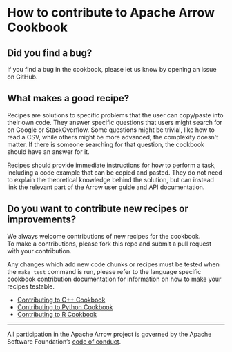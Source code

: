 # How to contribute to Apache Arrow Cookbook

## Did you find a bug?

If you find a bug in the cookbook, please let us know by opening an issue on GitHub.

## What makes a good recipe?

Recipes are solutions to specific problems that the user can copy/paste into their own code.
They answer specific questions that users might search for on Google or StackOverflow.
Some questions might be trivial, like how to read a CSV, while others might be more 
advanced; the complexity doesn't matter. If there is someone searching for that question,
the cookbook should have an answer for it.

Recipes should provide immediate instructions for how to perform a task, including a 
code example that can be copied and pasted. They do not need to explain the theoretical
knowledge behind the solution, but can instead link the relevant part of the Arrow user
guide and API documentation.

## Do you want to contribute new recipes or improvements?

We always welcome contributions of new recipes for the cookbook.  
To make a contributions, please fork this repo and submit a pull request with your contribution.

Any changes which add new code chunks or recipes must be tested when the `make test` command
is run, please refer to the language specific cookbook contribution documentation for information on
how to make your recipes testable.

 * [Contributing to C++ Cookbook](cpp/CONTRIBUTING.md)
 * [Contributing to Python Cookbook](python/CONTRIBUTING.rst)
 * [Contributing to R Cookbook](r/CONTRIBUTING.md)
 
 ------------------------------------------------------------------------

All participation in the Apache Arrow project is governed by the Apache
Software Foundation’s [code of
conduct](https://www.apache.org/foundation/policies/conduct.html).
